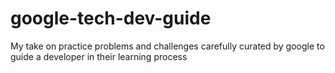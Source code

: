# google-tech-dev-guide
My take on practice problems and challenges carefully curated by google to guide a developer in their learning process
